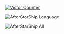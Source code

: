 [![Vistor Counter](https://count.getloli.com/get/@github_AfterStarShip?theme=gelbooru-h)](https://github.com/AfterStarShip)

![AfterStarShip Language](https://github-readme-stats.vercel.app/api/top-langs/?username=AfterStarShip&langs_count=8&layout=compact&theme=shades-of-purple&hide_border=true)

![AfterStarShip All](https://github-readme-stats.vercel.app/api/?username=AfterStarShip&layout=compact&theme=shades-of-purple&hide_border=true)
